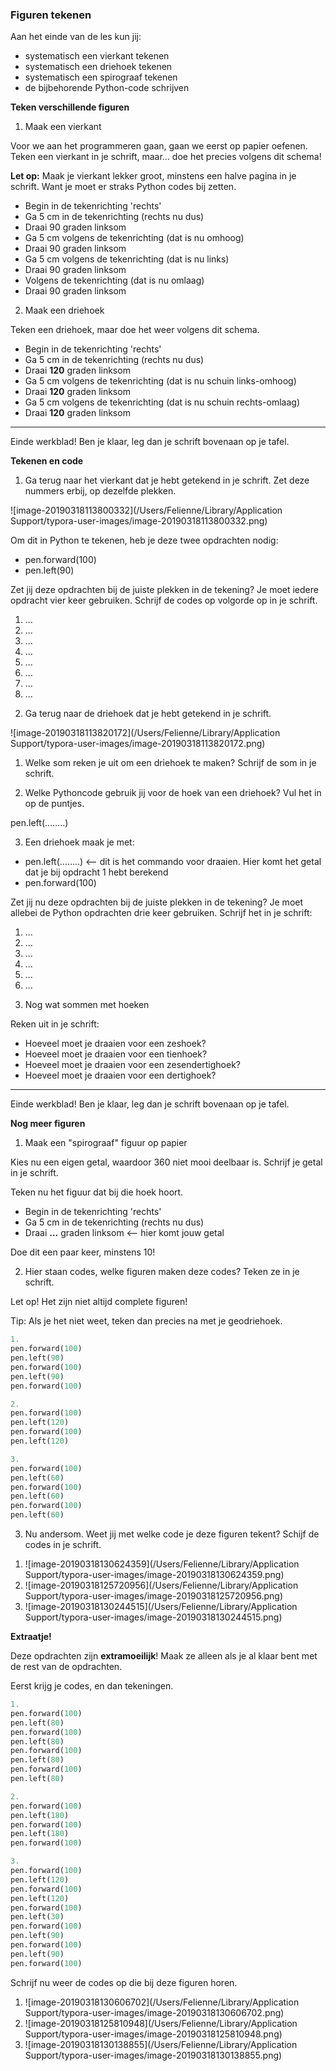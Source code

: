 ### Figuren tekenen

Aan het einde van de les kun jij:

- systematisch een vierkant tekenen
- systematisch een driehoek tekenen
- systematisch een spirograaf tekenen
- de bijbehorende Python-code schrijven

**Teken verschillende figuren**

1) Maak een vierkant

Voor we aan het programmeren gaan, gaan we eerst op papier oefenen. Teken een vierkant in je schrift, maar… doe het precies volgens dit schema! 

**Let op:** Maak je vierkant lekker groot, minstens een halve pagina in je schrift. Want je moet er straks Python codes bij zetten.

- Begin in de tekenrichting 'rechts'
- Ga 5 cm in de tekenrichting (rechts nu dus)
- Draai 90 graden linksom
- Ga 5 cm volgens de tekenrichting (dat is nu omhoog)
- Draai 90 graden linksom
- Ga 5 cm volgens de tekenrichting (dat is nu links)
- Draai 90 graden linksom
- Volgens de tekenrichting (dat is nu omlaag)
- Draai 90 graden linksom

2) Maak een driehoek

Teken een driehoek, maar doe het weer volgens dit schema.

- Begin in de tekenrichting 'rechts'
- Ga 5 cm in de tekenrichting (rechts nu dus)
- Draai **120** graden linksom 
- Ga 5 cm volgens de tekenrichting (dat is nu schuin links-omhoog)
- Draai **120** graden linksom
- Ga 5 cm volgens de tekenrichting (dat is nu schuin rechts-omlaag)
- Draai **120** graden linksom



------

Einde werkblad! Ben je klaar, leg dan je schrift bovenaan op je tafel.

 <div style="page-break-after: always;"></div>

**Tekenen en code**

1) Ga terug naar het vierkant dat je hebt getekend in je schrift. 
Zet deze nummers erbij, op dezelfde plekken.

![image-20190318113800332](/Users/Felienne/Library/Application Support/typora-user-images/image-20190318113800332.png)

Om dit in Python te tekenen, heb je deze twee opdrachten nodig:

- pen.forward(100) 
- pen.left(90) 

Zet jij deze opdrachten bij de juiste plekken in de tekening? Je moet iedere opdracht vier keer gebruiken. Schrijf de codes op volgorde op in je schrift. 

1. ...
2. ...
3. ...
4. ...
5. ...
6. ...
7. ...
8. ...

 <div style="page-break-after: always;"></div>

2) Ga terug naar de driehoek dat je hebt getekend in je schrift.  



![image-20190318113820172](/Users/Felienne/Library/Application Support/typora-user-images/image-20190318113820172.png)

1. Welke som reken je uit om een driehoek te maken? Schrijf de som in je schrift.

2. Welke Pythoncode gebruik jij voor de hoek van een driehoek? Vul het in op de puntjes.

pen.left(……..)

3. Een driehoek maak je met:

- pen.left(……..) <— dit is het commando voor draaien. Hier komt het getal dat je bij opdracht 1 hebt berekend
- pen.forward(100)

Zet jij nu deze opdrachten bij de juiste plekken in de tekening? Je moet allebei de Python opdrachten drie keer gebruiken. Schrijf het in je schrift:

1. ...
2. ...
3. ...
4. ...
5. ...
6. ...



3) Nog wat sommen met hoeken

Reken uit in je schrift: 

* Hoeveel moet je draaien voor een zeshoek?
* Hoeveel moet je draaien voor een tienhoek?
* Hoeveel moet je draaien voor een zesendertighoek?
* Hoeveel moet je draaien voor een dertighoek?

------

Einde werkblad! Ben je klaar, leg dan je schrift bovenaan op je tafel.

 <div style="page-break-after: always;"></div>

**Nog meer figuren**

1) Maak een "spirograaf" figuur op papier

Kies nu een eigen getal, waardoor 360 niet mooi deelbaar is. Schrijf je getal in je schrift.

Teken nu het figuur dat bij die hoek hoort.

- Begin in de tekenrichting 'rechts'
- Ga 5 cm in de tekenrichting (rechts nu dus)
- Draai **...** graden linksom <— hier komt jouw getal

Doe dit een paar keer, minstens 10!

2) Hier staan codes, welke figuren maken deze codes? Teken ze in je schrift.

Let op! Het zijn niet altijd complete figuren!

Tip: Als je het niet weet, teken dan precies na met je geodriehoek.

```python
1.
pen.forward(100)
pen.left(90)
pen.forward(100)
pen.left(90)
pen.forward(100)
```

```python
2.
pen.forward(100)
pen.left(120)
pen.forward(100)
pen.left(120)
```

```python
3.
pen.forward(100)
pen.left(60)
pen.forward(100)
pen.left(60)
pen.forward(100)
pen.left(60)
```


3) Nu andersom. Weet jij met welke code je deze figuren tekent? Schijf de codes in je schrift.

1. ![image-20190318130624359](/Users/Felienne/Library/Application Support/typora-user-images/image-20190318130624359.png)
2. ![image-20190318125720956](/Users/Felienne/Library/Application Support/typora-user-images/image-20190318125720956.png)
3. ![image-20190318130244515](/Users/Felienne/Library/Application Support/typora-user-images/image-20190318130244515.png)

 <div style="page-break-after: always;"></div>

**Extraatje!**

Deze opdrachten zijn **extramoeilijk**! Maak ze alleen als je al klaar bent met de rest van de opdrachten.

Eerst krijg je codes, en dan tekeningen.

```python
1.
pen.forward(100)
pen.left(80)
pen.forward(100)
pen.left(80)
pen.forward(100)
pen.left(80)
pen.forward(100)
pen.left(80)
```

```python
2.
pen.forward(100)
pen.left(180)
pen.forward(100)
pen.left(180)
pen.forward(100)
```

```python
3.
pen.forward(100)
pen.left(120)
pen.forward(100)
pen.left(120)
pen.forward(100)
pen.left(30)
pen.forward(100)
pen.left(90)
pen.forward(100)
pen.left(90)
pen.forward(100)
```

 <div style="page-break-after: always;"></div>

Schrijf nu weer de codes op die bij deze figuren horen.

1. ![image-20190318130606702](/Users/Felienne/Library/Application Support/typora-user-images/image-20190318130606702.png)
2. ![image-20190318125810948](/Users/Felienne/Library/Application Support/typora-user-images/image-20190318125810948.png)
3. ![image-20190318130138855](/Users/Felienne/Library/Application Support/typora-user-images/image-20190318130138855.png)